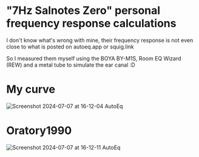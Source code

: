 # "7Hz Salnotes Zero" personal frequency response calculations

I don't know what's wrong with mine, their frequency response is not even close to what is posted on autoeq.app or squig.link

So I measured them myself using the BOYA BY-M1S, Room EQ Wizard (REW) and a metal tube to simulate the ear canal :D

# My curve

![Screenshot 2024-07-07 at 16-12-04 AutoEq](https://github.com/demonich/-7-Hz-Salnotes-Zero-personal-frequency-response-calculations/assets/74813436/16b8d8d0-222a-4863-b556-12197ea89056)

# Oratory1990

![Screenshot 2024-07-07 at 16-12-11 AutoEq](https://github.com/demonich/-7-Hz-Salnotes-Zero-personal-frequency-response-calculations/assets/74813436/4dd8f2ff-12ae-4804-9c00-c5c2301811c3)
